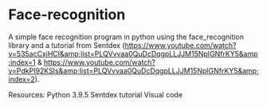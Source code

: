 # Face-recognition
A simple face recognition program in python using the face_recognition library and a tutorial from Sentdex (https://www.youtube.com/watch?v=535acCxjHCI&amp;list=PLQVvvaa0QuDcDqgpLLJJM15NpIGNfrKY5&amp;index=1 &amp; https://www.youtube.com/watch?v=PdkPI92KSIs&amp;list=PLQVvvaa0QuDcDqgpLLJJM15NpIGNfrKY5&amp;index=2).

Resources:
Python 3.9.5
Sentdex tutorial
Visual code
